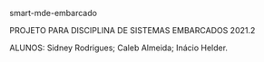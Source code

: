 smart-mde-embarcado

PROJETO PARA DISCIPLINA DE SISTEMAS EMBARCADOS 2021.2

ALUNOS: Sidney Rodrigues; Caleb Almeida; Inácio Helder.

